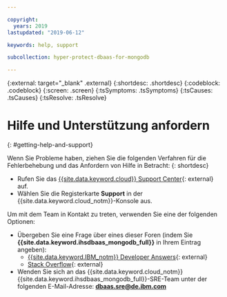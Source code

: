 ```yaml
---

copyright:
  years: 2019
lastupdated: "2019-06-12"

keywords: help, support

subcollection: hyper-protect-dbaas-for-mongodb

---
```

{:external: target="_blank" .external}
{:shortdesc: .shortdesc}
{:codeblock: .codeblock}
{:screen: .screen}
{:tsSymptoms: .tsSymptoms}
{:tsCauses: .tsCauses}
{:tsResolve: .tsResolve}


# Hilfe und Unterstützung anfordern
{: #getting-help-and-support}

Wenn Sie Probleme haben, ziehen Sie die folgenden Verfahren für die Fehlerbehebung und das Anfordern von Hilfe in Betracht:
{: shortdesc}

* Rufen Sie das [{{site.data.keyword.cloud}} Support Center](https://cloud.ibm.com/unifiedsupport/supportcenter){: external} auf.
* Wählen Sie die Registerkarte **Support** in der {{site.data.keyword.cloud_notm}}-Konsole aus.

Um mit dem Team in Kontakt zu treten, verwenden Sie eine der folgenden Optionen:

* Übergeben Sie eine Frage über eines dieser Foren (indem Sie **{{site.data.keyword.ihsdbaas_mongodb_full}}** in Ihrem Eintrag angeben):
    * [{{site.data.keyword.IBM_notm}} Developer Answers](https://developer.ibm.com/answers/index.html){: external}
    * [Stack Overflow](https://stackoverflow.com/){: external}
* Wenden Sie sich an das {{site.data.keyword.cloud_notm}} {{site.data.keyword.ihsdbaas_mongodb_full}}-SRE-Team unter der folgenden E-Mail-Adresse: **dbaas.sre@de.ibm.com** 	
